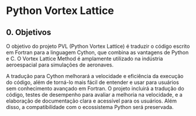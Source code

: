 # Python Vortex Lattice

## 0. Objetivos

O objetivo do projeto PVL (Python Vortex Lattice) é traduzir o código escrito em Fortran para a linguagem Cython, que combina as vantagens de Python e C. O Vortex Lattice Method é amplamente utilizado na indústria aeroespacial para simulações de aeronaves.

A tradução para Cython melhorará a velocidade e eficiência da execução do código, além de torná-lo mais fácil de entender e usar para usuários sem conhecimento avançado em Fortran. O projeto incluirá a tradução do código, testes de desempenho para avaliar a melhoria na velocidade, e a elaboração de documentação clara e acessível para os usuários. Além disso, a compatibilidade com o ecossistema Python será preservada.
